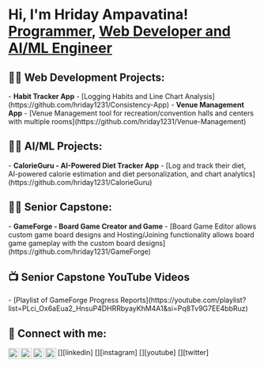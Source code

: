 <h1>Hi, I'm Hriday Ampavatina! <br/><a href="https://github.com/hriday1231/">Programmer</a>, <a href="https://www.linkedin.com/in/hriday-ampavatina/">Web Developer and AI/ML Engineer</a></h1>

<h2>👨‍💻 Web Development Projects:</h2>
- <b>Habit Tracker App</b>
  - [Logging Habits and Line Chart Analysis](https://github.com/hriday1231/Consistency-App)
- <b>Venue Management App</b>
  - [Venue Management tool for recreation/convention halls and centers with multiple rooms](https://github.com/hriday1231/Venue-Management)</i>

<h2>👨‍💻 AI/ML Projects:</h2>
- <b>CalorieGuru - AI-Powered Diet Tracker App</b>
  - [Log and track their diet, AI-powered calorie estimation and diet personalization, and chart analytics](https://github.com/hriday1231/CalorieGuru)

<h2>👨‍💻 Senior Capstone:</h2>
- <b>GameForge - Board Game Creator and Game</b>
  - [Board Game Editor allows custom game board designs and Hosting/Joining functionality allows board game gameplay with the custom board designs](https://github.com/hriday1231/GameForge)

<h2>📺 Senior Capstone YouTube Videos</h2>
- [Playlist of GameForge Progress Reports](https://youtube.com/playlist?list=PLci_Ox6aEua2_HnsuP4DHRRbyayKhM4A1&si=Pq8Tv9G7EE4bbRuz)

<h2> 🤳 Connect with me:</h2>
[<img align="left" alt="Hriday | LinkedIn" width="22px" src="https://cdn.jsdelivr.net/npm/simple-icons@v3/icons/linkedin.svg" />][linkedin]
[<img align="left" alt="Hriday | Instagram" width="22px" src="https://cdn.jsdelivr.net/npm/simple-icons@v3/icons/instagram.svg" />][instagram]
[<img align="left" alt="Hriday | YouTube" width="22px" src="https://cdn.jsdelivr.net/npm/simple-icons@v3/icons/youtube.svg" />][youtube]
[<img align="left" alt="Hriday | Twitter" width="22px" src="https://cdn.jsdelivr.net/npm/simple-icons@v3/icons/twitter.svg" />][twitter]

[instagram]: https://www.instagram.com/mr.fridough/
[linkedin]: https://www.linkedin.com/in/hriday-ampavatina/
[twitter]: https://www.x.com/
[youtube]: https://www.youtube.com/
